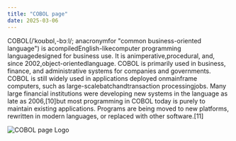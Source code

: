 ```yaml
---
title: "COBOL page"
date: 2025-03-06
---
```


COBOL(/ˈkoʊbɒl,-bɔːl/; anacronymfor "common business-oriented language") is acompiledEnglish-likecomputer programming languagedesigned for business use. It is animperative,procedural, and, since 2002,object-orientedlanguage. COBOL is primarily used in business, finance, and administrative systems for companies and governments. COBOL is still widely used in applications deployed onmainframe computers, such as large-scalebatchandtransaction processingjobs. Many large financial institutions were developing new systems in the language as late as 2006,[10]but most programming in COBOL today is purely to maintain existing applications. Programs are being moved to new platforms, rewritten in modern languages, or replaced with other software.[11]

![COBOL page Logo](https://upload.wikimedia.org/wikipedia/commons/thumb/2/27/COBOL_Report_Apr60.djvu/page1-121px-COBOL_Report_Apr60.djvu.jpg)
